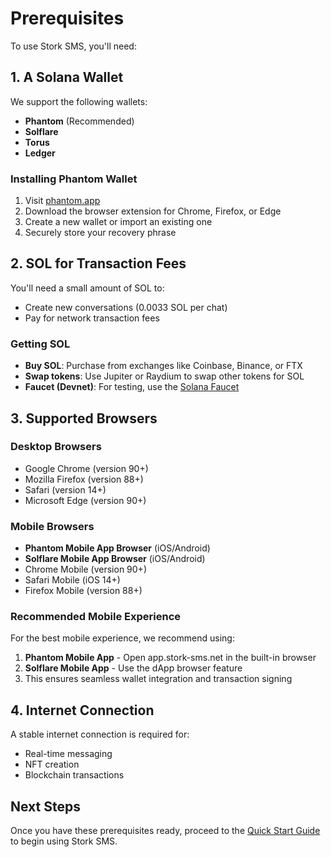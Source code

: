 # Prerequisites

To use Stork SMS, you'll need:

## 1. A Solana Wallet

We support the following wallets:
- **Phantom** (Recommended)
- **Solflare**
- **Torus**
- **Ledger**

### Installing Phantom Wallet

1. Visit [phantom.app](https://phantom.app)
2. Download the browser extension for Chrome, Firefox, or Edge
3. Create a new wallet or import an existing one
4. Securely store your recovery phrase

## 2. SOL for Transaction Fees

You'll need a small amount of SOL to:
- Create new conversations (0.0033 SOL per chat)
- Pay for network transaction fees

### Getting SOL

- **Buy SOL**: Purchase from exchanges like Coinbase, Binance, or FTX
- **Swap tokens**: Use Jupiter or Raydium to swap other tokens for SOL
- **Faucet (Devnet)**: For testing, use the [Solana Faucet](https://solfaucet.com)

## 3. Supported Browsers

### Desktop Browsers
- Google Chrome (version 90+)
- Mozilla Firefox (version 88+)
- Safari (version 14+)
- Microsoft Edge (version 90+)

### Mobile Browsers
- **Phantom Mobile App Browser** (iOS/Android)
- **Solflare Mobile App Browser** (iOS/Android)
- Chrome Mobile (version 90+)
- Safari Mobile (iOS 14+)
- Firefox Mobile (version 88+)

### Recommended Mobile Experience
For the best mobile experience, we recommend using:
1. **Phantom Mobile App** - Open app.stork-sms.net in the built-in browser
2. **Solflare Mobile App** - Use the dApp browser feature
3. This ensures seamless wallet integration and transaction signing

## 4. Internet Connection

A stable internet connection is required for:
- Real-time messaging
- NFT creation
- Blockchain transactions

## Next Steps

Once you have these prerequisites ready, proceed to the [Quick Start Guide](quick-start.md) to begin using Stork SMS.
